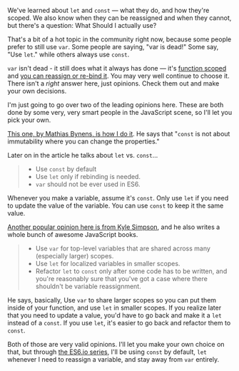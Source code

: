 We've learned about `let` and `const` — what they do, and how they're scoped. We also know when they can be reassigned and when they cannot, but there's a question: What Should I actually use? 

That's a bit of a hot topic in the community right now, because some people prefer to still use `var`. Some people are saying, "var is dead!" Some say, "Use `let`." while others always use `const`. 

`var` isn't dead - it still does what it always has done — it's [function scoped](http://wesbos.com/javascript-scoping/) and [you can reassign or re-bind it](http://wesbos.com/let-vs-const/). You may very well continue to choose it. There isn't a _right_ answer here, just opinions. Check them out and make your own decisions.

I'm just going to go over two of the leading opinions here. These are both done by some very, very smart people in the JavaScript scene, so I'll let you pick your own.

[This one, by Mathias Bynens, is how I do it](https://mathiasbynens.be/notes/es6-const). He says that "`const` is not about immutability where you can change the properties."

Later on in the article he talks about `let` vs. `const`... 
 
> * Use `const` by default 
> * Use `let` only if rebinding is needed. 
> * `var` should not be ever used in ES6.
 
Whenever you make a variable, assume it's `const`.  Only use `let` if you need to update the value of the variable. You can use `const` to keep it the same value.

[Another popular opinion here is from Kyle Simpson](http://blog.getify.com/constantly-confusing-const/), and he also writes a whole bunch of awesome JavaScript books.

> * Use `var` for top-level variables that are shared across many (especially larger) scopes. 
> * Use `let` for localized variables in smaller scopes.
> * Refactor `let` to `const` only after some code has to be written, and you're reasonably sure that you've got a case where there shouldn't be variable reassignment.
 
He says, basically, Use `var` to share larger scopes so you can put them inside of your function, and use `let` in smaller scopes. If you realize later that you need to update a value, you'd have to go back and make it a `let` instead of a `const`. If you use `let`, it's easier to go back and refactor them to `const`. 

Both of those are very valid opinions. I'll let you make your own choice on that, but through [the ES6.io series](https://es6.io), I'll be using `const` by default, `let` whenever I need to reassign a variable, and stay away from `var` entirely.
